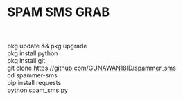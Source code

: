 # SPAM SMS GRAB<br><br>
pkg update && pkg upgrade<br>
pkg install python<br>
pkg install git<br>
git clone https://github.com/GUNAWAN18ID/spammer_sms<br>
cd spammer-sms<br>
pip install requests<br>
python spam_sms.py<br>
